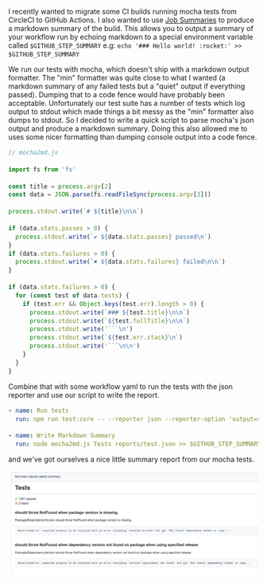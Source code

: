<!--
.. title: Generating a GitHub Markdown Summary from Mocha
.. slug: mocha-markdown
.. date: 2022-09-20 00:00:00
.. tags: javascript,testing
.. category: 
.. link: 
.. description: 
.. type: text
-->

I recently wanted to migrate some CI builds running mocha tests from CircleCI to GitHub Actions. I also wanted to use [Job Summaries](https://github.blog/2022-05-09-supercharging-github-actions-with-job-summaries/) to produce a markdown summary of the build. This allows you to output a summary of your workflow run by echoing markdown to a special environment variable called `$GITHUB_STEP_SUMMARY` e.g: `echo '### Hello world! :rocket:' >> $GITHUB_STEP_SUMMARY`

We run our tests with mocha, which doesn't ship with a markdown output formatter. The "min" formatter was quite close to what I wanted (a markdown summary of any failed tests but a "quiet" output if everything passed). Dumping that to a code fence would have probably been acceptable. Unfortunately our test suite has a number of tests which log output to stdout which made things a bit messy as the "min" formatter also dumps to stdout. So I decided to write a quick script to parse mocha's json output and produce a markdown summary. Doing this also allowed me to uses some nicer formatting than dumping console output into a code fence.

```js
// mocha2md.js

import fs from 'fs'

const title = process.argv[2]
const data = JSON.parse(fs.readFileSync(process.argv[3]))

process.stdout.write(`# ${title}\n\n`)

if (data.stats.passes > 0) {
  process.stdout.write(`✔ ${data.stats.passes} passed\n`)
}
if (data.stats.failures > 0) {
  process.stdout.write(`✖ ${data.stats.failures} failed\n\n`)
}

if (data.stats.failures > 0) {
  for (const test of data.tests) {
    if (test.err && Object.keys(test.err).length > 0) {
      process.stdout.write(`### ${test.title}\n\n`)
      process.stdout.write(`${test.fullTitle}\n\n`)
      process.stdout.write('```\n')
      process.stdout.write(`${test.err.stack}\n`)
      process.stdout.write('```\n\n')
    }
  }
}
```

Combine that with some workflow yaml to run the tests with the json reporter and use our script to write the report.

```yaml
- name: Run tests
  run: npm run test:core -- --reporter json --reporter-option 'output=reports/test.json'

- name: Write Markdown Summary
  run: node mocha2md.js Tests reports/test.json >> $GITHUB_STEP_SUMMARY
```

and we've got ourselves a nice little summary report from our mocha tests.

![example markdown summary](/images/markdown-summary.png)
